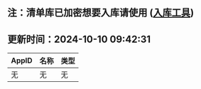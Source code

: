 ## 注：清单库已加密想要入库请使用 ([入库工具](https://github.com/BlankTMing/ManifestAutoUpdate/releases))

## 更新时间：2024-10-10 09:42:31
| AppID | 名称 | 类型  |
| :-------------------- | :----------------------------- | :----------- |
| 无 | 无 | 无 |
